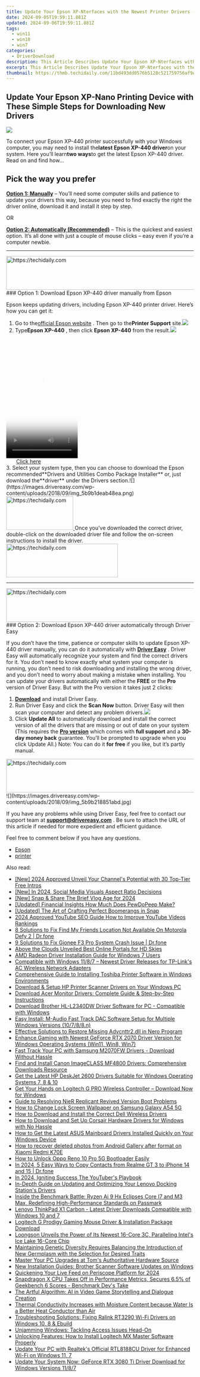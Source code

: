 ```yaml
---
title: Update Your Epson XP-Nterfaces with the Newest Printer Drivers - Free Download!
date: 2024-09-05T19:59:11.881Z
updated: 2024-09-06T19:59:11.881Z
tags:
  - win11
  - win10
  - win7
categories:
  - DriverDownload
description: This Article Describes Update Your Epson XP-Nterfaces with the Newest Printer Drivers - Free Download!
excerpt: This Article Describes Update Your Epson XP-Nterfaces with the Newest Printer Drivers - Free Download!
thumbnail: https://thmb.techidaily.com/11bd493dd0576b5128c521759756af9ef0469248903e298828d7682c78b82237.jpg
---
```


## Update Your Epson XP-Nano Printing Device with These Simple Steps for Downloading New Drivers

![](https://images.drivereasy.com/wp-content/uploads/2018/09/img_5b9b1c0c191df.jpg)

To connect your Epson XP-440 printer successfully with your Windows computer, you may need to install the**latest Epson XP-440 driver**on your system. Here you’ll learn**two ways**to get the latest Epson XP-440 driver. Read on and find how…

## Pick the way you prefer

**[Option 1: Manually](https://tools.techidaily.com/drivereasy/download/)** – You’ll need some computer skills and patience to update your drivers this way, because you need to find exactly the right the driver online, download it and install it step by step.

OR

**[Option 2: Automatically (Recommended)](https://www.drivereasy.com/knowledge/epson-xp-440-driver-download-update-easily/#o2)** – This is the quickest and easiest option. It’s all done with just a couple of mouse clicks – easy even if you’re a computer newbie.

---

<!-- affiliate ads begin -->
<a href="https://appsumo.8odi.net/c/5597632/2128842/7443" target="_top" id="2128842">
  <img src="//a.impactradius-go.com/display-ad/7443-2128842" border="0" alt="https://techidaily.com" width="600" height="90"/>
</a>
<img height="0" width="0" src="https://appsumo.8odi.net/i/5597632/2128842/7443" style="position:absolute;visibility:hidden;" border="0" />
<!-- affiliate ads end -->
### Option 1: Download Epson XP-440 driver manually from Epson

Epson keeps updating drivers, including Epson XP-440 printer driver. Here’s how you can get it:

1. Go to the[official Epson website](https://epson.com/usa) . Then go to the**Printer Support** site.![](https://images.drivereasy.com/wp-content/uploads/2018/09/img_5b9b1cdab30d5.jpg)
2. Type**Epson XP-440** , then click **Epson XP-440**  from the result.![](https://images.drivereasy.com/wp-content/uploads/2018/09/img_5b9b1d3bab895.png)
<!-- affiliate ads begin -->
<span id="1630055">
					<video width="192" height="320" style="cursor:pointer"
           poster="//a.impactradius-go.com/display-clicktoplayimage/1630055.png"
           onclick="if(!this.playClicked){this.play();this.setAttribute('controls',true);this.playClicked=true;}">
	   <source src="//a.impactradius-go.com/display-ad/18460-1630055">
	   <img src="//a.impactradius-go.com/display-clicktoplayimage/1630055.png" style="border: none; height: 100%; width: 100%; object-fit: contain">
	</video>
	<div style="width:120px;text-align:center"><a href="javascript:window.open(decodeURIComponent('https%3A%2F%2Fcaperobbin.sjv.io%2Fc%2F5597632%2F1630055%2F18460'), '_blank');void(0);">Click here</a></div>
</span>
<img height="0" width="0" src="https://imp.pxf.io/i/5597632/1630055/18460" style="position:absolute;visibility:hidden;" border="0" />
<!-- affiliate ads end -->
3. Select your system type, then you can choose to download the Epson recommended**Drivers and Utilities Combo Package Installer** or, just download the**driver** under the Drivers section.![](https://images.drivereasy.com/wp-content/uploads/2018/09/img_5b9b1deab48ea.png)
<!-- affiliate ads begin -->
<a href="https://aligracehair.sjv.io/c/5597632/2135411/19272" target="_top" id="2135411">
  <img src="//a.impactradius-go.com/display-ad/19272-2135411" border="0" alt="https://techidaily.com" width="180" height="90"/>
</a>
<img height="0" width="0" src="https://aligracehair.sjv.io/i/5597632/2135411/19272" style="position:absolute;visibility:hidden;" border="0" />
<!-- affiliate ads end -->
Once you’ve downloaded the correct driver, double-click on the downloaded driver file and follow the on-screen instructions to install the driver.
<!-- affiliate ads begin -->
<a href="https://aligracehair.sjv.io/c/5597632/2135399/19272" target="_top" id="2135399">
  <img src="//a.impactradius-go.com/display-ad/19272-2135399" border="0" alt="https://techidaily.com" width="300" height="90"/>
</a>
<img height="0" width="0" src="https://aligracehair.sjv.io/i/5597632/2135399/19272" style="position:absolute;visibility:hidden;" border="0" />
<!-- affiliate ads end -->

---

<!-- affiliate ads begin -->
<a href="https://appsumo.8odi.net/c/5597632/2123737/7443" target="_top" id="2123737">
  <img src="//a.impactradius-go.com/display-ad/7443-2123737" border="0" alt="https://techidaily.com" width="728" height="90"/>
</a>
<img height="0" width="0" src="https://appsumo.8odi.net/i/5597632/2123737/7443" style="position:absolute;visibility:hidden;" border="0" />
<!-- affiliate ads end -->
### Option 2: Download Epson XP-440 driver automatically through Driver Easy

If you don’t have the time, patience or computer skills to update Epson XP-440 driver manually, you can do it automatically with **[Driver Easy](https://tools.techidaily.com/drivereasy/download/)** . Driver Easy will automatically recognize your system and find the correct drivers for it. You don’t need to know exactly what system your computer is running, you don’t need to risk downloading and installing the wrong driver, and you don’t need to worry about making a mistake when installing. You can update your drivers automatically with either the **FREE**  or the **Pro**  version of Driver Easy. But with the Pro version it takes just 2 clicks:

1. **[Download](https://tools.techidaily.com/drivereasy/download/)**  and install Driver Easy.
2. Run Driver Easy and click the **Scan Now**   button. Driver Easy will then scan your computer and detect any problem drivers.![](https://images.drivereasy.com/wp-content/uploads/2018/09/img_5b9b2006ab04f.jpg)
3. Click **Update All**  to automatically download and install the correct version of all the drivers that are missing or out of date on your system  (This requires the **[Pro version](https://tools.techidaily.com/drivereasy/download/)**  which comes with **full support** and a **30-day money back**  guarantee. You’ll be prompted to upgrade when you click Update All.) Note: You can do it   **for free**  if you like, but it’s partly manual.  
<!-- affiliate ads begin -->
<a href="https://appsumo.8odi.net/c/5597632/2123733/7443" target="_top" id="2123733">
  <img src="//a.impactradius-go.com/display-ad/7443-2123733" border="0" alt="https://techidaily.com" width="728" height="90"/>
</a>
<img height="0" width="0" src="https://appsumo.8odi.net/i/5597632/2123733/7443" style="position:absolute;visibility:hidden;" border="0" />
<!-- affiliate ads end -->
![](https://images.drivereasy.com/wp-content/uploads/2018/09/img_5b9b218851abd.jpg)

 If you have any problems while using Driver Easy, feel free to contact our support team at **<support@drivereasy.com>** . Be sure to attach the URL of this article if needed for more expedient and efficient guidance.

Feel free to comment below if you have any questions.

* [Epson](https://tools.techidaily.com/drivereasy/download/)
* [printer](https://tools.techidaily.com/drivereasy/download/)

<ins class="adsbygoogle"
     style="display:block"
     data-ad-format="autorelaxed"
     data-ad-client="ca-pub-7571918770474297"
     data-ad-slot="1223367746"></ins>



<ins class="adsbygoogle"
     style="display:block"
     data-ad-client="ca-pub-7571918770474297"
     data-ad-slot="8358498916"
     data-ad-format="auto"
     data-full-width-responsive="true"></ins>

<span class="atpl-alsoreadstyle">Also read:</span>
<div><ul>
<li><a href="https://youtube-docs.techidaily.com/024-approved-unveil-your-channels-potential-with-30-top-tier-free-intros/"><u>[New] 2024 Approved Unveil Your Channel's Potential with 30 Top-Tier Free Intros</u></a></li>
<li><a href="https://facebook-video-recording.techidaily.com/new-in-2024-social-media-visuals-aspect-ratio-decisions/"><u>[New] In 2024, Social Media Visuals Aspect Ratio Decisions</u></a></li>
<li><a href="https://facebook-videos.techidaily.com/new-snap-and-share-the-brief-vlog-age-for-2024/"><u>[New] Snap & Share The Brief Vlog Age for 2024</u></a></li>
<li><a href="https://some-techniques.techidaily.com/updated-financial-insights-how-much-does-pewdopeep-make/"><u>[Updated] Financial Insights How Much Does PewDoPeep Make?</u></a></li>
<li><a href="https://snapchat-videos.techidaily.com/updated-the-art-of-crafting-perfect-boomerangs-in-snap/"><u>[Updated] The Art of Crafting Perfect Boomerangs in Snap</u></a></li>
<li><a href="https://facebook-video-share.techidaily.com/2024-approved-youtube-seo-guide-how-to-improve-youtube-videos-rankings/"><u>2024 Approved YouTube SEO Guide How to Improve YouTube Videos Rankings</u></a></li>
<li><a href="https://location-fake.techidaily.com/8-solutions-to-fix-find-my-friends-location-not-available-on-motorola-defy-2-drfone-by-drfone-virtual-android/"><u>8 Solutions to Fix Find My Friends Location Not Available On Motorola Defy 2 | Dr.fone</u></a></li>
<li><a href="https://howto.techidaily.com/9-solutions-to-fix-gionee-f3-pro-system-crash-issue-drfone-by-drfone-fix-android-problems-fix-android-problems/"><u>9 Solutions to Fix Gionee F3 Pro System Crash Issue | Dr.fone</u></a></li>
<li><a href="https://extra-resources.techidaily.com/above-the-clouds-unveiled-best-online-portals-for-hd-skies/"><u>Above the Clouds Unveiled Best Online Portals for HD Skies</u></a></li>
<li><a href="https://hardware-updates.techidaily.com/amd-radeon-driver-installation-guide-for-windows-7-users/"><u>AMD Radeon Driver Installation Guide for Windows 7 Users</u></a></li>
<li><a href="https://hardware-updates.techidaily.com/compatible-with-windows-1187-newest-driver-releases-for-tp-links-ac-wireless-network-adapters/"><u>Compatible with Windows 11/8/7 – Newest Driver Releases for TP-Link's AC Wireless Network Adapters</u></a></li>
<li><a href="https://hardware-updates.techidaily.com/comprehensive-guide-to-installing-toshiba-printer-software-in-windows-environments/"><u>Comprehensive Guide to Installing Toshiba Printer Software in Windows Environments</u></a></li>
<li><a href="https://hardware-updates.techidaily.com/download-and-setup-hp-printer-scanner-drivers-on-your-windows-pc/"><u>Download & Setup HP Printer Scanner Drivers on Your Windows PC</u></a></li>
<li><a href="https://hardware-updates.techidaily.com/download-acer-monitor-drivers-complete-guide-and-step-by-step-instructions/"><u>Download Acer Monitor Drivers: Complete Guide & Step-by-Step Instructions</u></a></li>
<li><a href="https://hardware-updates.techidaily.com/download-brother-hl-l2340dw-driver-software-for-pc-compatible-with-windows/"><u>Download Brother HL-L2340DW Driver Software for PC - Compatible with Windows</u></a></li>
<li><a href="https://hardware-updates.techidaily.com/easy-install-m-audio-fast-track-dac-software-setup-for-multiple-windows-versions-10788n/"><u>Easy Install: M-Audio Fast Track DAC Software Setup for Multiple Windows Versions (10/7/8/8.n)</u></a></li>
<li><a href="https://technical-tips.techidaily.com/effective-solutions-to-restore-missing-advcnttr2dll-in-nero-program/"><u>Effective Solutions to Restore Missing Advcnttr2.dll in Nero Program</u></a></li>
<li><a href="https://hardware-updates.techidaily.com/enhance-gaming-with-newest-geforce-rtx-2070-driver-version-for-windows-operating-systems-win11-win8-win7/"><u>Enhance Gaming with Newest GeForce RTX 2070 Driver Version for Windows Operating Systems (Win11, Win8, Win7)</u></a></li>
<li><a href="https://hardware-updates.techidaily.com/fast-track-your-pc-with-samsung-m2070fw-drivers-download-without-hassle/"><u>Fast Track Your PC with Samsung M2070FW Drivers - Download Without Hassle</u></a></li>
<li><a href="https://hardware-updates.techidaily.com/find-and-install-canon-imageclass-mf4800-drivers-comprehensive-downloads-resource/"><u>Find and Install Canon ImageCLASS MF4800 Drivers: Comprehensive Downloads Resource</u></a></li>
<li><a href="https://hardware-updates.techidaily.com/get-the-latest-hp-deskjet-2600-drivers-suitable-for-windows-operating-systems-7-8-and-10/"><u>Get the Latest HP DeskJet 2600 Drivers Suitable for Windows Operating Systems 7, 8 & 10</u></a></li>
<li><a href="https://hardware-updates.techidaily.com/get-your-hands-on-logitech-g-pro-wireless-controller-download-now-for-windows/"><u>Get Your Hands on Logitech G PRO Wireless Controller – Download Now for Windows</u></a></li>
<li><a href="https://win-answers.techidaily.com/guide-to-resolving-nier-replicant-revived-version-boot-problems/"><u>Guide to Resolving NieR Replicant Revived Version Boot Problems</u></a></li>
<li><a href="https://android-unlock.techidaily.com/how-to-change-lock-screen-wallpaper-on-samsung-galaxy-a54-5g-by-drfone-android/"><u>How to Change Lock Screen Wallpaper on Samsung Galaxy A54 5G</u></a></li>
<li><a href="https://hardware-updates.techidaily.com/how-to-download-and-install-the-correct-dell-wireless-drivers/"><u>How to Download and Install the Correct Dell Wireless Drivers</u></a></li>
<li><a href="https://hardware-updates.techidaily.com/how-to-download-and-set-up-corsair-hardware-drivers-for-windows-with-no-hassle/"><u>How to Download and Set Up Corsair Hardware Drivers for Windows with No Hassle</u></a></li>
<li><a href="https://hardware-updates.techidaily.com/how-to-get-the-latest-asus-mainboard-drivers-installed-quickly-on-your-windows-device/"><u>How to Get the Latest ASUS Mainboard Drivers Installed Quickly on Your Windows Device</u></a></li>
<li><a href="https://blog-min.techidaily.com/how-to-recover-deleted-photos-from-android-gallery-after-format-on-xiaomi-redmi-k70e-by-stellar-photo-recovery-android-mobile-photo-recover/"><u>How to recover deleted photos from Android Gallery after format on Xiaomi Redmi K70E</u></a></li>
<li><a href="https://easy-unlock-android.techidaily.com/how-to-unlock-oppo-reno-10-pro-5g-bootloader-easily-by-drfone-android/"><u>How to Unlock Oppo Reno 10 Pro 5G Bootloader Easily</u></a></li>
<li><a href="https://android-transfer.techidaily.com/in-2024-5-easy-ways-to-copy-contacts-from-realme-gt-3-to-iphone-14-and-15-drfone-by-drfone-transfer-from-android-transfer-from-android/"><u>In 2024, 5 Easy Ways to Copy Contacts from Realme GT 3 to iPhone 14 and 15 | Dr.fone</u></a></li>
<li><a href="https://youtube-webster.techidaily.com/24-igniting-success-the-youtubers-playbook/"><u>In 2024, Igniting Success The YouTuber's Playbook</u></a></li>
<li><a href="https://hardware-updates.techidaily.com/in-depth-guide-on-updating-and-optimizing-your-lenovo-docking-stations-drivers/"><u>In-Depth Guide on Updating and Optimizing Your Lenovo Docking Station's Drivers</u></a></li>
<li><a href="https://hardware-updates.techidaily.com/inside-the-benchmark-battle-ryzen-ai-9-hx-eclipses-core-i7-and-m3-max-redefining-high-performance-standards-on-passmark/"><u>Inside the Benchmark Battle: Ryzen Ai 9 Hx Eclipses Core I7 and M3 Max, Redefining High-Performance Standards on Passmark</u></a></li>
<li><a href="https://hardware-updates.techidaily.com/lenovo-thinkpad-x1-carbon-latest-driver-downloads-compatible-with-windows-10-and-7/"><u>Lenovo ThinkPad X1 Carbon - Latest Driver Downloads Compatible with Windows 10 and 7</u></a></li>
<li><a href="https://hardware-updates.techidaily.com/logitech-g-prodigy-gaming-mouse-driver-and-installation-package-download/"><u>Logitech G Prodigy Gaming Mouse Driver & Installation Package Download</u></a></li>
<li><a href="https://hardware-updates.techidaily.com/loongson-unveils-the-power-of-its-newest-16-core-3c-paralleling-intels-ice-lake-16-core-chip/"><u>Loongson Unveils the Power of Its Newest 16-Core 3C, Paralleling Intel's Ice Lake 16-Core Chip</u></a></li>
<li><a href="https://hardware-updates.techidaily.com/1722970407914-maintaining-genetic-diversity-requires-balancing-the-introduction-of-new-germplasm-with-the-selection-for-desired-traits/"><u>Maintaining Genetic Diversity Requires Balancing the Introduction of New Germplasm with the Selection for Desired Traits</u></a></li>
<li><a href="https://hardware-updates.techidaily.com/master-your-pc-upgrades-at-toms-authoritative-hardware-source/"><u>Master Your PC Upgrades at Tom's Authoritative Hardware Source</u></a></li>
<li><a href="https://hardware-updates.techidaily.com/new-installation-guides-brother-scanner-software-updates-on-windows/"><u>New Installation Guides: Brother Scanner Software Updates on Windows</u></a></li>
<li><a href="https://fox-glue.techidaily.com/quickening-your-live-feed-on-periscope-platform-for-2024/"><u>Quickening Your Live Feed on Periscope Platform for 2024</u></a></li>
<li><a href="https://hardware-updates.techidaily.com/snapdragon-x-cpu-takes-off-in-performance-metrics-secures-65-of-geekbench-6-scores-benchmark-devs-take/"><u>Snapdragon X CPU Takes Off in Performance Metrics, Secures 6.5% of Geekbench 6 Scores - Benchmark Dev's Take</u></a></li>
<li><a href="https://tech-revival.techidaily.com/the-artful-algorithm-ai-in-video-game-storytelling-and-dialogue-creation/"><u>The Artful Algorithm: AI in Video Game Storytelling and Dialogue Creation</u></a></li>
<li><a href="https://hardware-updates.techidaily.com/1722973377599-thermal-conductivity-increases-with-moisture-content-because-water-is-a-better-heat-conductor-than-air/"><u>Thermal Conductivity Increases with Moisture Content because Water Is a Better Heat Conductor than Air</u></a></li>
<li><a href="https://hardware-updates.techidaily.com/troubleshooting-solutions-fixing-ralink-rt3290-wi-fi-drivers-on-windows-10-8-and-ebuild/"><u>Troubleshooting Solutions: Fixing Ralink RT3290 Wi-Fi Drivers on Windows 10, 8 & Ebuild</u></a></li>
<li><a href="https://windows11.techidaily.com/unjamming-windows-tackling-access-issues-head-on/"><u>Unjamming Windows: Tackling Access Issues Head-On</u></a></li>
<li><a href="https://hardware-updates.techidaily.com/unlocking-features-how-to-install-logitech-mx-master-software-properly/"><u>Unlocking Features: How to Install Logitech MX Master Software Properly</u></a></li>
<li><a href="https://hardware-updates.techidaily.com/update-your-pc-with-realteks-official-rtl8188cu-driver-for-enhanced-wi-fi-on-windows-11-7/"><u>Update Your PC with Realtek's Official RTL8188CU Driver for Enhanced Wi-Fi on Windows 11, 7</u></a></li>
<li><a href="https://hardware-updates.techidaily.com/update-your-system-now-geforce-rtx-3080-ti-driver-download-for-windows-versions-1187/"><u>Update Your System Now: GeForce RTX 3080 Ti Driver Download for Windows Versions 11/8/7</u></a></li>
</ul></div>
